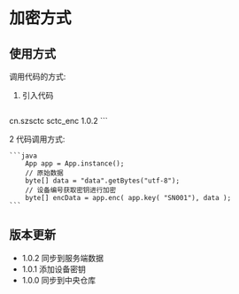 # 加密方式



## 使用方式

调用代码的方式:

1. 引入代码

    ```xml
<dependency>
  <groupId>cn.szsctc</groupId>
  <artifactId>sctc_enc</artifactId>
  <version>1.0.2</version>
</dependency>
    ```


2 代码调用方式:

    ```java
        App app = App.instance();
        // 原始数据
        byte[] data = "data".getBytes("utf-8");
        // 设备编号获取密钥进行加密
        byte[] encData = app.enc( app.key( "SN001"), data );
    ```

## 版本更新

- 1.0.2 同步到服务端数据
- 1.0.1 添加设备密钥
- 1.0.0 同步到中央仓库
